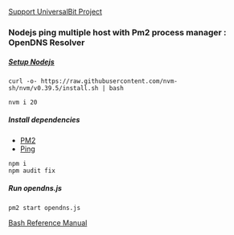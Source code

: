 [Support UniversalBit Project](https://github.com/universalbit-dev/universalbit-dev/tree/main/support)

### Nodejs ping multiple host with Pm2 process manager : OpenDNS Resolver 

##### [Setup Nodejs](https://github.com/nvm-sh/nvm)
```
curl -o- https://raw.githubusercontent.com/nvm-sh/nvm/v0.39.5/install.sh | bash
```
```
nvm i 20
```
##### Install dependencies  
* [PM2](https://pm2.io/docs/plus/quick-start/)
* [Ping](https://www.npmjs.com/package/ping)
  
```
npm i
npm audit fix
```

##### Run opendns.js
```
pm2 start opendns.js
```

[Bash Reference Manual](https://www.gnu.org/software/bash/manual/html_node/index.html)
